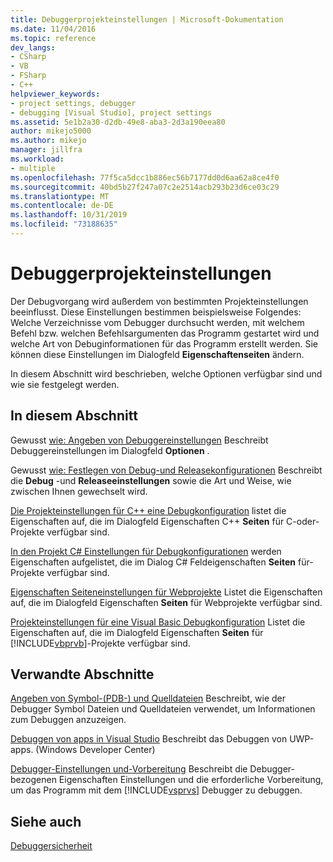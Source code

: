 ```yaml
---
title: Debuggerprojekteinstellungen | Microsoft-Dokumentation
ms.date: 11/04/2016
ms.topic: reference
dev_langs:
- CSharp
- VB
- FSharp
- C++
helpviewer_keywords:
- project settings, debugger
- debugging [Visual Studio], project settings
ms.assetid: 5e1b2a30-d2db-49e8-aba3-2d3a190eea80
author: mikejo5000
ms.author: mikejo
manager: jillfra
ms.workload:
- multiple
ms.openlocfilehash: 77f5ca5dcc1b886ec56b7177dd0d6aa62a8ce4f0
ms.sourcegitcommit: 40bd5b27f247a07c2e2514acb293b23d6ce03c29
ms.translationtype: MT
ms.contentlocale: de-DE
ms.lasthandoff: 10/31/2019
ms.locfileid: "73188635"
---
```

# <a name="debugger-project-settings"></a>Debuggerprojekteinstellungen
Der Debugvorgang wird außerdem von bestimmten Projekteinstellungen beeinflusst. Diese Einstellungen bestimmen beispielsweise Folgendes: Welche Verzeichnisse vom Debugger durchsucht werden, mit welchem Befehl bzw. welchen Befehlsargumenten das Programm gestartet wird und welche Art von Debuginformationen für das Programm erstellt werden. Sie können diese Einstellungen im Dialogfeld **Eigenschaftenseiten** ändern.

 In diesem Abschnitt wird beschrieben, welche Optionen verfügbar sind und wie sie festgelegt werden.

## <a name="in-this-section"></a>In diesem Abschnitt
 Gewusst [wie: Angeben von Debuggereinstellungen](../debugger/how-to-specify-debugger-settings.md) Beschreibt Debuggereinstellungen im Dialogfeld **Optionen** .

 Gewusst [wie: Festlegen von Debug-und Releasekonfigurationen](../debugger/how-to-set-debug-and-release-configurations.md) Beschreibt die **Debug** -und **Releaseeinstellungen** sowie die Art und Weise, wie zwischen Ihnen gewechselt wird.

 [Die Projekteinstellungen für C++ eine Debugkonfiguration](../debugger/project-settings-for-a-cpp-debug-configuration.md) listet die Eigenschaften auf, die im Dialogfeld Eigenschaften C++ **Seiten** für C-oder-Projekte verfügbar sind.

 [In den Projekt C# Einstellungen für Debugkonfigurationen](../debugger/project-settings-for-csharp-debug-configurations.md) werden Eigenschaften aufgelistet, die im Dialog C# Feldeigenschaften **Seiten** für-Projekte verfügbar sind.

 [Eigenschaften Seiteneinstellungen für Webprojekte](../debugger/property-pages-settings-for-web-projects.md) Listet die Eigenschaften auf, die im Dialogfeld Eigenschaften **Seiten** für Webprojekte verfügbar sind.

 [Projekteinstellungen für eine Visual Basic Debugkonfiguration](../debugger/project-settings-for-a-visual-basic-debug-configuration.md) Listet die Eigenschaften auf, die im Dialogfeld Eigenschaften **Seiten** für [!INCLUDE[vbprvb](../code-quality/includes/vbprvb_md.md)]-Projekte verfügbar sind.

## <a name="related-sections"></a>Verwandte Abschnitte
 [Angeben von Symbol-(PDB-) und Quelldateien](../debugger/specify-symbol-dot-pdb-and-source-files-in-the-visual-studio-debugger.md) Beschreibt, wie der Debugger Symbol Dateien und Quelldateien verwendet, um Informationen zum Debuggen anzuzeigen.

 [Debuggen von apps in Visual Studio](debugging-windows-store-and-windows-universal-apps.md) Beschreibt das Debuggen von UWP-apps. (Windows Developer Center)

 [Debugger-Einstellungen und-Vorbereitung](../debugger/debugger-settings-and-preparation.md) Beschreibt die Debugger-bezogenen Eigenschaften Einstellungen und die erforderliche Vorbereitung, um das Programm mit dem [!INCLUDE[vsprvs](../code-quality/includes/vsprvs_md.md)] Debugger zu debuggen.

## <a name="see-also"></a>Siehe auch
 [Debuggersicherheit](../debugger/debugger-security.md)